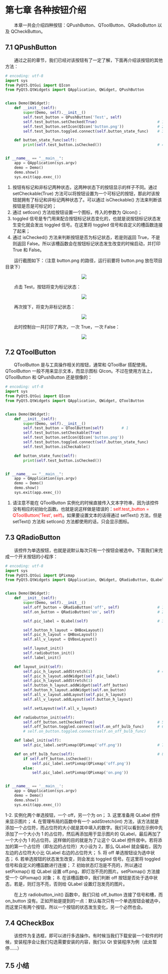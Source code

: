 # 第七章 各种按钮介绍

&emsp;&emsp;本章一共会介绍四种按钮：QPushButton、QToolButton、QRadioButton 以及 QCheckButton。<br>

## 7.1 QPushButton

&emsp;&emsp;通过之前的章节，我们已经对该按钮有了一定了解，下面再介绍该按钮的其他方法：

```python
# encoding: utf-8
import sys
from PyQt5.QtGui import QIcon
from PyQt5.QtWidgets import QApplication, QWidget, QPushButton


class Demo(QWidget):
    def __init__(self):
        super(Demo, self).__init__()
        self.test_button = QPushButton('Test', self)
        self.test_button.setChecked(True)                           # 1
        self.test_button.setIcon(QIcon('button.png'))               # 2
        self.test_button.toggled.connect(self.button_state_func)    # 3

    def button_state_func(self):
        print(self.test_button.isChecked())                         # 4


if __name__ == "__main__":
    app = QApplication(sys.argv)
    demo = Demo()
    demo.show()
    sys.exit(app.exec_())
```

1. 按钮有标记和非标记两种状态，这两种状态下的按钮显示的样子不同。通过 setCheckable(True) 方法可以将按钮设置为一个可标记的按钮，那此时该按钮就拥有了标记和非标记两种状态了。可以通过 isCheckable() 方法来判断该按钮是否是可标记的；
2. 通过 setIcon() 方法给按钮设置一个图标，传入的参数为 QIcon()；
3. toggled 信号是专门用来配合按钮标记状态变化的，也就是说按钮标记状态发生变化就会发出 toggled 信号。在这里将 toggled 信号和自定义的槽函数连接了起来；
4. 通过 isChecked() 方法来判断按钮是否为标记状态，若是则返回 True，不是则返回 False。所以该槽函数会在按钮标记状态发生改变的时候启动，并打印 True 和 False。

&emsp;&emsp;运行截图如下：（注意 button.png 的路径，运行前要将 button.png 放在项目目录下）

<div align=center>
<image src="images/7-1-1.png">
</div>

&emsp;&emsp;点击 Test，按钮将变为标记状态：

<div align=center>
<image src="images/7-1-2.png">
</div>

&emsp;&emsp;再次按下，将变为非标记状态：

<div align=center>
<image src="images/7-1-1.png">
</div>

&emsp;&emsp;此时控制台一共打印了两次，一次 True，一次 False：

<div align=center>
<image src="images/7-1-3.png">
</div>

## 7.2 QToolButton

&emsp;&emsp;QToolButton 是与工具操作相关的按钮，通常和 QToolBar 搭配使用。QToolButton 一般不用来显示文本，而显示图标 QIcon。不过在使用方法上，QToolButton 和 QPushButton 还是很像的：

```python
# encoding: utf-8
import sys
from PyQt5.QtGui import QIcon
from PyQt5.QtWidgets import QApplication, QWidget, QToolButton


class Demo(QWidget):
    def __init__(self):
        super(Demo, self).__init__()
        self.test_button = QToolButton(self)        # 1
        self.test_button.setCheckable(True)
        self.test_button.setIcon(QIcon('button.png'))
        self.test_button.toggled.connect(self.button_state_func)
        self.test_button.isCheckable()

    def button_state_func(self):
        print(self.test_button.isChecked())


if __name__ == "__main__":
    app = QApplication(sys.argv)
    demo = Demo()
    demo.show()
    sys.exit(app.exec_())
```

1. 请注意不能在 QToolButton 实例化的时候直接传入文本字符串，因为该控件没有相应的初始化函数。也就是说这样做是错误的：<font color="red">self.test_button = QToolButton('Test', self)</font>。如果要设置文本的话得通过 setText() 方法，但是 setText() 方法和 setIcon() 方法都使用的话，只会显示图标。

## 7.3 QRadioButton

&emsp;&emsp;该控件为单选按钮，也就是说默认每次只有一个按钮会被选中。下面我们来完成一个开关按钮的小程序：

```python
# encoding: utf-8
import sys
from PyQt5.QtGui import QPixmap
from PyQt5.QtWidgets import QApplication, QWidget, QRadioButton, QLabel, QHBoxLayout, QVBoxLayout


class Demo(QWidget):
    def __init__(self):
        super(Demo, self).__init__()
        self.off_button = QRadioButton('off', self)                 # 1
        self.on_button = QRadioButton('on', self)                   # 2

        self.pic_label = QLabel(self)                               # 3

        self.button_h_layout = QHBoxLayout()
        self.pic_h_layout = QHBoxLayout()
        self.all_v_layout = QVBoxLayout()

        self.layout_init()
        self.radiobutton_init()
        self.label_init()

    def layout_init(self):
        self.pic_h_layout.addStretch(1)                             # 4
        self.pic_h_layout.addWidget(self.pic_label)
        self.pic_h_layout.addStretch(1)
        self.button_h_layout.addWidget(self.off_button)
        self.button_h_layout.addWidget(self.on_button)
        self.all_v_layout.addLayout(self.pic_h_layout)
        self.all_v_layout.addLayout(self.button_h_layout)

        self.setLayout(self.all_v_layout)

    def radiobutton_init(self):
        self.off_button.setChecked(True)                            # 5
        self.off_button.toggled.connect(self.on_off_bulb_func)      # 6
        # self.on_button.toggled.connect(self.on_off_bulb_func)

    def label_init(self):
        self.pic_label.setPixmap(QPixmap('off.png'))                # 7

    def on_off_bulb_func(self):                                     # 8
        if self.off_button.isChecked():
            self.pic_label.setPixmap(QPixmap('off.png'))
        else:
            self.pic_label.setPixmap(QPixmap('on.png'))


if __name__ == '__main__':
    app = QApplication(sys.argv)
    demo = Demo()
    demo.show()
    sys.exit(app.exec_())
```

1-2. 实例化两个单选按钮，一个 off，另一个为 on；
3. 这里准备用 QLabel 控件来显示图片；
4. 在管理布局的函数中有一个 addStretch(int) 方法，该方法就是添加一个占位符，而占位符的大小就是其中填入的数字。我们可以看到在示例中先添加了一个大小为 1 的占位符，然后再添加用于显示图片的 QLabel，最后再加了一个大小为 1 的占位符。这样做的目的就是为了让这个 QLabel 控件居中。若将添加的第一个占位符（即左边的占位符）大小设为 2，那么 QLabel 就会偏右，因为左边的占位符大小比 QLabel 右边的占位符大；
5. 将 off 单选按钮设为选中状态；
6. 若单选按钮的状态发生改变，则会发出 toggled 信号。在这里将 toggled 信号和自定义的槽函数进行连接；
7. 初始状态灯泡是不亮的，所以通过 setPixmap() 给 QLabel 设置 off.png，即灯泡不亮的图片。setPixmap() 方法接受一个 QPixmap() 对象；
8. 在该槽函数中，我们判断 off 按钮是否处于选中状态，若是，则灯泡不亮，否则给 QLabel 设置灯泡发亮的图片。

&emsp;&emsp;在上方 radiobutton_init() 函数中，我们只给 off_button 连接了信号和槽，而 on_button 没有。正如开始是提到的一点：默认每次只有一个单选按钮会被选中，而这里只有两个按钮，所以一个按钮的状态发生变化，另一个必然也会。

## 7.4 QCheckBox

&emsp;&emsp;该控件为复选框，即可以进行多选操作。有时候当我们下载安装一个软件的时候，安装程序会让我们勾选需要安装的内容，我们以 Qt 安装程序为例（此处暂停……）

## 7.5 小结